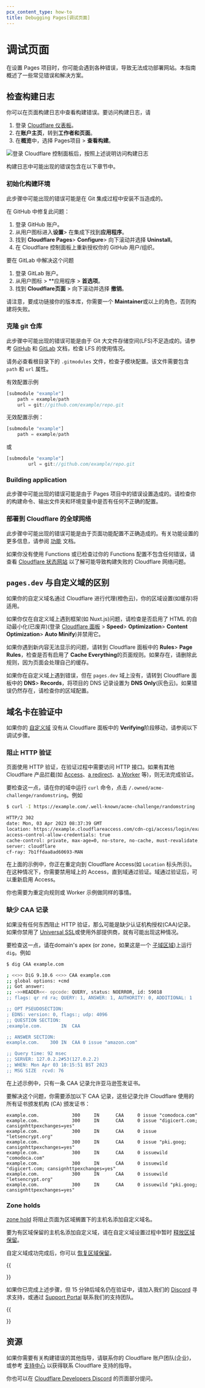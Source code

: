 ```yaml
---
pcx_content_type: how-to
title: Debugging Pages[调试页面]
---
```


# 调试页面

在设置 Pages 项目时，你可能会遇到各种错误，导致无法成功部署网站。本指南概述了一些常见错误和解决方案。

## 检查构建日志

你可以在页面构建日志中查看构建错误。要访问构建日志，请

1. 登录 [Cloudflare 仪表板](https://dash.cloudflare.com)。
2. 在**账户主页**，转到**工作者和页面**。
3. 在**概览**中，选择 Pages项目 > **查看构建**。

![登录 Cloudflare 控制面板后，按照上述说明访问构建日志](/images/pages/platform/pages-build-log.png)

构建日志中可能出现的错误包含在以下章节中。

### 初始化构建环境

此步骤中可能出现的错误可能是在 Git 集成过程中安装不当造成的。

在 GitHub 中修复此问题：
1. 登录 GitHub 账户。
2. 从用户图标进入**设置**> 在集成下找到**应用程序**。
3. 找到 **Cloudflare Pages**> **Configure**> 向下滚动并选择 **Uninstall**。
4. 在 Cloudflare 控制面板上重新授权你的 GitHub 用户/组织。

要在 GitLab 中解决这个问题
1. 登录 GitLab 账户。
2. 从用户图标 > **应用程序 > **首选项**。
3. 找到 **Cloudflare页面** > 向下滚动并选择 **撤销**。

请注意，要成功链接你的版本库，你需要一个 **Maintainer**或以上的角色，否则构建将失败。

### 克隆 git 仓库

此步骤中可能出现的错误可能是由于 Git 大文件存储空间(LFS)不足造成的。请参考 [GitHub](https://docs.github.com/en/billing/managing-billing-for-git-large-file-storage/viewing-your-git-large-file-storage-usage) 和 [GitLab](https://docs.gitlab.com/ee/topics/git/lfs/) 文档，检查 LFS 的使用情况。

请务必查看根目录下的 `.gitmodules` 文件，检查子模块配置。该文件需要包含 `path` 和 `url` 属性。

有效配置示例

```js
[submodule "example"]
	path = example/path
	url = git://github.com/example/repo.git
```

无效配置示例：

```js
[submodule "example"]
	path = example/path
```
或
```js
[submodule "example"]
        url = git://github.com/example/repo.git
```

### Building application

此步骤中可能出现的错误可能是由于 Pages 项目中的错误设置造成的。请检查你的构建命令、输出文件夹和环境变量中是否有任何不正确的配置。

### 部署到 Cloudflare 的全球网络

此步骤中可能出现的错误可能是由于页面功能配置不正确造成的。有关功能设置的更多信息，请参阅 [功能](/pages/functions/) 文档。

如果你没有使用 Functions 或已检查过你的 Functions 配置不包含任何错误，请查看 [Cloudflare 状态网站](https://www.cloudflarestatus.com/) 以了解可能导致构建失败的 Cloudflare 网络问题。

## `pages.dev` 与自定义域的区别

如果你的自定义域名通过 Cloudflare 进行代理(橙色云)，你的区域设置(如缓存)将适用。

如果你仅在自定义域上遇到框架(如 Nuxt.js)问题，请检查是否启用了 HTML 的自动最小化(已废弃)(登录 [Cloudflare 面板](https://dash.cloudflare.com/login) > **Speed**> **Optimization**> **Content Optimization**> **Auto Minify**)并禁用它。

如果你遇到新内容无法显示的问题，请转到 Cloudflare 面板中的 **Rules**> **Page Rules**，检查是否有启用了 **Cache Everything**的页面规则。如果存在，请删除此规则，因为页面会处理自己的缓存。

如果你在自定义域上遇到错误，但在 `pages.dev` 域上没有，请转到 Cloudflare 面板中的 **DNS**> **Records**，将项目的 DNS 记录设置为 **DNS Only**(灰色云)。如果错误仍然存在，请检查你的区域配置。

## 域名卡在验证中

如果你的 [自定义域](/pages/configuration/custom-domains/) 没有从 Cloudflare 面板中的 **Verifying**阶段移动，请参阅以下调试步骤。

### 阻止 HTTP 验证

页面使用 HTTP 验证，在验证过程中需要访问 HTTP 接口。如果有其他 Cloudflare 产品拦截(如 [Access](/cloudflare-one/policies/access/)、[a redirect](/rules/url-forwarding/)、[a Worker](/workers/) 等)，则无法完成验证。

要检查这一点，请在你的域中运行 `curl` 命令，点击 `/.owned/acme-challenge/randomstring`。例如
```sh
$ curl -I https://example.com/.well-known/acme-challenge/randomstring

HTTP/2 302
date: Mon, 03 Apr 2023 08:37:39 GMT
location: https://example.cloudflareaccess.com/cdn-cgi/access/login/example.com?kid=...&redirect_url=%2F.well-known%2Facme-challenge%2F...
access-control-allow-credentials: true
cache-control: private, max-age=0, no-store, no-cache, must-revalidate, post-check=0, pre-check=0
server: cloudflare
cf-ray: 7b1ffdaa8ad60693-MAN
```

在上面的示例中，你正在重定向到 Cloudflare Access(如 `Location` 标头所示)。在这种情况下，你需要禁用域上的 Access，直到域通过验证。域通过验证后，可以重新启用 Access。

你也需要为重定向规则或 Worker 示例做同样的事情。

### 缺少 CAA 记录

如果没有任何东西阻止 HTTP 验证，那么可能是缺少认证机构授权(CAA)记录。如果你禁用了 [Universal SSL](/ssl/edge-certificates/universal-ssl/)或使用外部提供商，就有可能出现这种情况。

要检查这一点，请在domain's apex (or zone，如果这是一个 [子域区域](/dns/zone-setups/subdomain-setup/))上运行 `dig`。例如

```sh
$ dig CAA example.com

; <<>> DiG 9.10.6 <<>> CAA example.com
;; global options: +cmd
;; Got answer:
;; ->>HEADER<<- opcode: QUERY, status: NOERROR, id: 59018
;; flags: qr rd ra; QUERY: 1, ANSWER: 1, AUTHORITY: 0, ADDITIONAL: 1

;; OPT PSEUDOSECTION:
; EDNS: version: 0, flags:; udp: 4096
;; QUESTION SECTION:
;example.com.		IN	CAA

;; ANSWER SECTION:
example.com.	300	IN	CAA	0 issue "amazon.com"

;; Query time: 92 msec
;; SERVER: 127.0.2.2#53(127.0.2.2)
;; WHEN: Mon Apr 03 10:15:51 BST 2023
;; MSG SIZE  rcvd: 76
```

在上述示例中，只有一条 CAA 记录允许亚马逊签发证书。

要解决这个问题，你需要添加以下 CAA 记录，这些记录允许 Cloudflare 使用的所有证书颁发机构 (CA) 颁发证书：
```
example.com.            300     IN      CAA     0 issue "comodoca.com"
example.com.            300     IN      CAA     0 issue "digicert.com; cansignhttpexchanges=yes"
example.com.            300     IN      CAA     0 issue "letsencrypt.org"
example.com.            300     IN      CAA     0 issue "pki.goog; cansignhttpexchanges=yes"
example.com.            300     IN      CAA     0 issuewild "comodoca.com"
example.com.            300     IN      CAA     0 issuewild "digicert.com; cansignhttpexchanges=yes"
example.com.            300     IN      CAA     0 issuewild "letsencrypt.org"
example.com.            300     IN      CAA     0 issuewild "pki.goog; cansignhttpexchanges=yes"
```

### Zone holds

[zone hold](/fundamentals/setup/account/account-security/zone-holds/) 将阻止页面为区域搁置下的主机名添加自定义域名。

要为有区域保留的主机名添加自定义域，请在自定义域设置过程中暂时 [释放区域保留](/fundamentals/setup/account/account-security/zone-holds/#release-zone-holds)。

自定义域成功完成后，你可以 [恢复区域保留](/fundamentals/setup/account/account-security/zone-holds/#enable-zone-holds)。

{{<Aside type="warning" header="Still having issues">}}

如果你已完成上述步骤，但 15 分钟后域名仍在验证中，请加入我们的 [Discord](https://discord.cloudflare.com) 寻求支持，或通过 [Support Portal](https://dash.cloudflare.com/?to=/:account/support) 联系我们的支持团队。

{{</Aside>}}

## 资源

如果你需要有关构建错误的其他指导，请联系你的 Cloudflare 账户团队(企业)，或参考 [支持中心](/support/contacting-cloudflare-support/) 以获得联系 Cloudflare 支持的指导。

你也可以在 [Cloudflare Developers Discord](https://discord.com/invite/cloudflaredev) 的页面部分提问。